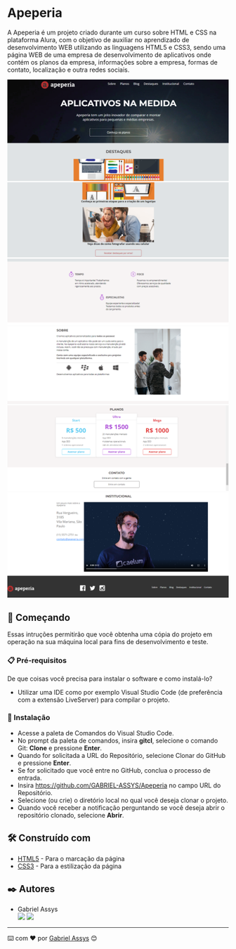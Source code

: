 # Apeperia 

  A Apeperia é um projeto criado durante um curso sobre HTML e CSS na plataforma Alura, com o objetivo de auxiliar no aprendizado de desenvolvimento WEB utilizando as linguagens HTML5 e CSS3, sendo uma página WEB de uma empresa de desenvolvimento de aplicativos onde contém os planos da empresa, informações sobre a empresa, formas de contato, localização e outra redes sociais.
  
![print da página](https://github.com/GABRIEL-ASSYS/Apeperia/blob/main/img/print.png)
![print da página](https://github.com/GABRIEL-ASSYS/Apeperia/blob/main/img/print%202.png)
![print da página](https://github.com/GABRIEL-ASSYS/Apeperia/blob/main/img/print%203.png)
![print da página](https://github.com/GABRIEL-ASSYS/Apeperia/blob/main/img/print%204.png)
![print da página](https://github.com/GABRIEL-ASSYS/Apeperia/blob/main/img/print%205.png)
![print da página](https://github.com/GABRIEL-ASSYS/Apeperia/blob/main/img/print%206.png)

## 🚀 Começando

Essas intruções permitirão que você obtenha uma cópia do projeto em operação na sua máquina local para fins de desenvolvimento e teste.

### 📋 Pré-requisitos

De que coisas você precisa para instalar o software e como instalá-lo?

* Utilizar uma IDE como por exemplo Visual Studio Code (de preferência com a extensão LiveServer) para compilar o projeto.

### 🔧 Instalação

* Acesse a paleta de Comandos do Visual Studio Code.
* No prompt da paleta de comandos, insira <b>gitcl</b>, selecione o comando Git: <b>Clone</b> e pressione <b>Enter</b>.
* Quando for solicitada a URL do Repositório, selecione Clonar do GitHub e pressione <b>Enter</b>.
* Se for solicitado que você entre no GitHub, conclua o processo de entrada.
* Insira https://github.com/GABRIEL-ASSYS/Apeperia no campo URL do Repositório.
* Selecione (ou crie) o diretório local no qual você deseja clonar o projeto.
* Quando você receber a notificação perguntando se você deseja abrir o repositório clonado, selecione <b>Abrir</b>.

## 🛠️ Construído com

* [HTML5](https://developer.mozilla.org/en-US/docs/Web/HTML) - Para o marcação da página
* [CSS3](https://developer.mozilla.org/en-US/docs/Web/CSS) - Para a estilização da página

## ✒️ Autores

* Gabriel Assys <br>
[<img src="https://img.shields.io/badge/linkedin-%230077B5.svg?&style=for-the-badge&logo=linkedin&logoColor=white" />](https://www.linkedin.com/in/gabriel-assys/)
[<img src = "https://img.shields.io/badge/instagram-%23E4405F.svg?&style=for-the-badge&logo=instagram&logoColor=white">](https://www.instagram.com/gabriel_brachak/)

---
⌨️ com ❤️ por [Gabriel Assys](https://github.com/GABRIEL-ASSYS) 😊
